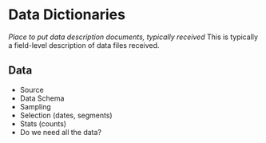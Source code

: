 # Data Dictionaries
_Place to put data description documents, typically received_
This is typically a field-level description of data files received.

## Data
* Source
* Data Schema
* Sampling
* Selection (dates, segments)
* Stats (counts)
* Do we need all the data?